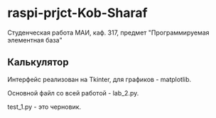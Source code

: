 # raspi-prjct-Kob-Sharaf
Студенческая работа МАИ, каф. 317, предмет "Программируемая элементная база"

## Калькулятор
Интерфейс реализован на Tkinter, для графиков - matplotlib.

Основной файл со всей работой - lab_2.py.

test_1.py - это черновик.
